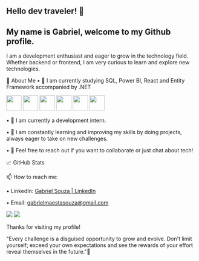 ## Hello dev traveler! 👋
## My name is Gabriel, welcome to my Github profile.

I am a development enthusiast and eager to grow in the technology field. Whether backend or frontend, I am very curious to learn and explore new technologies.

🚀 About Me
•	🌱 I am currently studying SQL, Power BI, React and Entity Framework accompanied by .NET

<img loading="lazy" src="https://cdn.jsdelivr.net/gh/devicons/devicon/icons/git/git-original.svg" width="40" height="40"/> <img src="https://cdn.jsdelivr.net/gh/devicons/devicon@latest/icons/microsoftsqlserver/microsoftsqlserver-original.svg" width="40" height="40"/> <img src="https://cdn.jsdelivr.net/gh/devicons/devicon@latest/icons/react/react-original.svg" width="40" height="40"/> <img src="https://cdn.jsdelivr.net/gh/devicons/devicon@latest/icons/typescript/typescript-original.svg" width="40" height="40"/> <img src="https://cdn.jsdelivr.net/gh/devicons/devicon@latest/icons/dotnetcore/dotnetcore-original.svg" width="40" height="40"/> <img src="https://cdn.jsdelivr.net/gh/devicons/devicon@latest/icons/csharp/csharp-original.svg" width="40" height="40"/>
              
          
•	💼 I am currently a development intern.

•	🔧 I am constantly learning and improving my skills by doing projects, always eager to take on new challenges.

•	💬 Feel free to reach out if you want to collaborate or just chat about tech!

📈 GitHub Stats

📫 How to reach me:

•	LinkedIn: [Gabriel Souza | LinkedIn](https://www.linkedin.com/in/gabriel-souza-a758782a9/)

•	Email: gabrielmaestasouza@gmail.com

<div>
<a href = "mailto:gmail@gabrielmaestasouza"><img loading="lazy" src="https://img.shields.io/badge/Gmail-D14836?style=for-the-badge&logo=gmail&logoColor=white" target="_blank"></a>
<a href="https://www.linkedin.com/in/gabriel-souza-a758782a9" target="_blank"><img loading="lazy" src="https://img.shields.io/badge/-LinkedIn-%230077B5?style=for-the-badge&logo=linkedin&logoColor=white" target="_blank"></a>   
</div>

Thanks for visiting my profile! 

"Every challenge is a disguised opportunity to grow and evolve. Don't limit yourself; exceed your own expectations and see the rewards of your effort reveal themselves in the future."🚀

